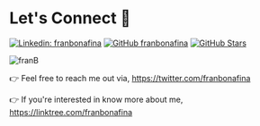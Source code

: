 # Let's Connect 🤝 
[![Linkedin: franbonafina](https://img.shields.io/badge/-franbonafina?style=flat-square&logo=Linkedin&logoColor=white&link=https://www.linkedin.com/in/randald-vb/)](https://www.linkedin.com/in/fbonafina/)
[![GitHub franbonafina](https://img.shields.io/github/followers/franbonafina?label=follow&style=social)](https://github.com/franbonafina)
[![GitHub Stars](https://img.shields.io/github/stars/franbonafina?style=social)](https://github.com/franbonafina)
<p align="left"> <img src="https://komarev.com/ghpvc/?username=franbonafina" alt="franB" /></p>

👉 Feel free to reach me out via, https://twitter.com/franbonafina

👉 If you're interested in know more about me, https://linktree.com/franbonafina

